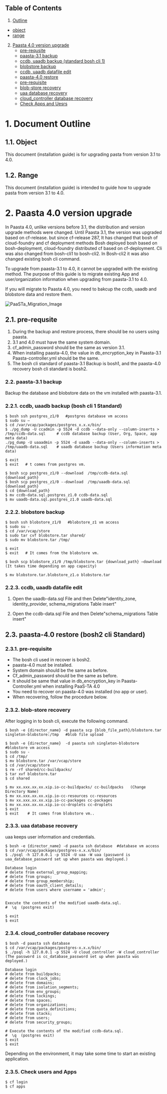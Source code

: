 ## Table of Contents

1. [Outline](#1)
  * [object](#2)
  * [range](#3)
2. [Paasta 4.0 version upgrade](#4)
	* [pre-requsite](#5)
	* [paasta-3.1 backup](#6)
    * [ccdb, uaadb backup (standard bosh cli 1)](#7)
    * [blobstore backup](#8)
    * [ccdb, uaadb datafile edit](#9)
	* [paasta-4.0 restore](#10)
    * [pre-requisite](#11)
    * [blob-store recovery](#12)
    * [uaa database recovery](#13)
    * [cloud_controller database recovery](#14)
    * [Check Apps and Uesrs](#15)

# <div id='1'/>1. Document Outline

## <div id='2'/>1.1.  Object
This document (installation guide) is for upgrading pasta from version 3.1 to 4.0.

## <div id='3'/>1.2.  Range
This document (installation guide) is intended to guide how to upgrade pasta from version 3.1 to 4.0.


# <div id='4'/>2. Paasta 4.0 version upgrade
In Paasta 4.0, unlike versions before 3.1, the distribution and version upgrade methods were changed. Until Paasta 3.1, the version was upgraded based on cf-release. but since cf-release 287, It has changed that bosh of cloud-foundry and cf deployment methods 
Bosh deployed bosh based on bosh-deployment, cloud-foundry distributed cf based on cf-deployment. Cli was also changed from bosh-cli1 to bosh-cli2. In Bosh-cli2 it was also changed existing bosh cli command.



To upgrade from paasta-3.1 to 4.0, it cannot be upgraded with the existing method. The purpose of this guide is to migrate existing App and user/organization information when upgrading from paasta-3.1 to 4.0.

If you will migrate to Paasta 4.0, you need to bakcup the ccdb, uaadb and blobstore data and restore them.


![PaaSTa_Migration_Image]


## <div id='5'/>2.1.	pre-requsite

1.	During the backup and restore process, there should be no users using paasta.
2.	3.1 and 4.0 must have the same system domain.
3.	cf_admin_password should be the same as version 3.1.
4.	When installing paasta-4.0, the value in db_encryption_key in Paasta-3.1 Paasta-controller.yml should be the same.
5.	The bosh cli standard of paasta-3.1 Backup is bosh1, and the paasta-4.0 recovery bosh cli standard is bosh2.


### <div id='6'/>2.2.	paasta-3.1 backup

Backup the database and blobstore data on the vm installed with paasta-3.1.


### <div id='7'/>2.2.1.	ccdb, uaadb backup (bosh cli 1 Standard)

```
$ bosh ssh postgres_z1/0   #postgres database vm access
$ sudo su –
$ cd /var/vcap/packages/postgres_x.x.x/bin/
$ ./pg_dump -U ccadmin -p 5524 -d ccdb --data-only --column-inserts > /tmp/ccdb-data.sql     # ccdb database backup (User, Org, Space, app meta data)
./pg_dump -U uaaadmin -p 5524 -d uaadb --data-only --column-inserts > /tmp/uaadb-data.sql    # uaadb database backup (Users information meta data)

$ exit
$ exit   # t comes from postgres vm.

$ bosh scp postgres_z1/0 --download  /tmp/ccdb-data.sql  {download_path}
$ bosh scp postgres_z1/0 --download  /tmp/uaadb-data.sql  {download_path}
$ cd {download_path}
$ mv ccdb-data.sql.postgres_z1.0 ccdb-data.sql
$ mv uaadb-data.sql.postgres_z1.0 uaadb-data.sql

```
### <div id='8'/>2.2.2.	blobstore backup

```
$ bosh ssh blobstore_z1/0   #blobstore_z1 vm access
$ sudo su -
$ cd /var/vcap/store  
$ sudo tar cvf blobstore.tar shared/
$ sudo mv blobstore.tar /tmp/

$ exit
$ exit   # It comes from the blobstore vm.

$ bosh scp blobstore_z1/0 /tmp/blobstore.tar {download_path} –download  (It takes time depending on app capacity)

$ mv blobstore.tar.blobstore_z1.o blobstore.tar
```

### <div id='9'/>2.2.3.	ccdb, uaadb datafile edit


1)	Open the uaadb-data.sql File and then
Delete"identity_zone, identity_provider, schema_migrations Table insert" 

2)	Open the ccdb-data.sql File and then
Delete"schema_migrations Table insert" 



## <div id='10'/>2.3.	paasta-4.0 restore (bosh2 cli Standard)

### <div id='11'/>2.3.1.	pre-requisite

-	The bosh cli used in recover is bosh2.
-	paasta-4.0 must be installed.
-	System domain should be the same as before.
-	Cf_admin_password should be the same as before. 
-	It should be same that value in db_encryption_key in Paasta-Controller.yml when installing PaaS-TA 4.0 
-	You need to recover on paasta-4.0 was installed (no app or user).
-	When recovering, follow the procedure below.

### <div id='12'/>2.3.2.	blob-store recovery

After logging in to bosh cli, execute the following command.
```
$ bosh -e {director_name} -d paasta scp {blob_file_path}/blobstore.tar singleton-blobstore:/tmp   #blob file upload

$ bosh -e {director_name}  -d paasta ssh singleton-blobstore  #blobstore vm access
$ sudo su - 
$ cd /tmp/
$ mv blobstore.tar /var/vcap/store
$ cd /var/vcap/store
$ rm -rf shared/cc-buildpacks/
$ tar xvf blobstore.tar
$ cd shared

$ mv xx.xxx.xx.xx.xip.io-cc-buildpacks/ cc-buildpacks   (Change Directory Name)
$ mv xx.xxx.xx.xx.xip.io-cc-resources cc-resources
$ mv xx.xxx.xx.xx.xip.io-cc-packages cc-packages
$ mv xx.xxx.xx.xx.xip.io-cc-droplets cc-droplets
$ exit
$ exit    # It comes from blobstore vm..
```

### <div id='13'/>2.3.3.	uaa database recovery
uaa keeps user information and credentials.

```
$ bosh -e {director_name} -d paasta ssh database  #database vm access
$ cd /var/vcap/packages/postgres-x.x.x/bin/
$ ./psql -h 127.0.0.1 -p 5524 -U uaa -W uaa (password is uaa_database_password set up when paasta was deployed.)

Database login
# delete from external_group_mapping;
# delete from groups;
# delete from group_membership;
# delete from oauth_client_details;
# delete from users where username = 'admin';


Execute the contents of the modified uaadb-data.sql.
#  \q  (postgres exit)

$ exit 
$ exit
```

### <div id='14'/>2.3.4.	cloud_controller database recovery

```
$ bosh -d paasta ssh database
$ cd /var/vcap/packages/postgres-x.x.x/bin/
$ ./psql -h 127.0.0.1 -p 5524 -U cloud_controller -W cloud_controller (The password is cc_database_password set up when paasta was deployed.)

Database login
# delete from buildpacks;
# delete from clock_jobs;
# delete from domains;
# delete from isolation_segments;
# delete from env_groups; 
# delete from lockings;
# delete from spaces;
# delete from organizations;
# delete from quota_definitions;
# delete from stacks;
# delete from users;
# delete from security_groups;

# Execute the contents of the modified ccdb-data.sql.
#  \q  (postgres exit)
$ exit
$ exit
```
Depending on the environment, it may take some time to start an existing application.

### <div id='15'/>2.3.5.	Check users and Apps 

```
$ cf login
$ cf apps 
```


[PaaSTa_Migration_Image]:./images/paasta4.0-migration.png
